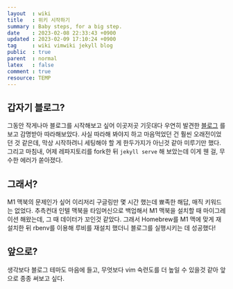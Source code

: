 ```yaml
---
layout  : wiki
title   : 위키 시작하기 
summary : Baby steps, for a big step.
date    : 2023-02-08 22:33:43 +0900
updated : 2023-02-09 17:10:24 +0900
tag     : wiki vimwiki jekyll blog 
public  : true
parent  : normal 
latex   : false
comment : true
resource: TEMP
---
```


## 갑자기 블로그?

그동안 작게나마 블로그를 시작해보고 싶어 이곳저곳 기웃대다 우연히 발견한 [블로그](https://johngrib.github.io/) 를 보고 감명받아 따라해보았다.
사실 따라해 봐야지 하고 마음먹었던 건 훨씬 오래전이었던 것 같은데, 막상 시작하려니 세팅해야 할 게 한두가지가 아닌것 같아 미루기만 했다.
그리고 마침내, 어제 레파지토리를 fork한 뒤 `jekyll serve` 해 보았는데 이게 웬 걸, 무수한 에러가 쏟아졌다.

## 그래서?

M1 맥북의 문제인가 싶어 이리저리 구글링만 몇 시간 했는데 뾰족한 해답, 매직 키워드는 없었다. 추측컨대 인텔 맥북을 타임머신으로 백업해서 M1 맥북을 설치할 때 마이그레이션 해왔는데, 그 때 데이터가 꼬인것 같았다. 그래서 Homebrew를 M1 맥에 맞게 재설치한 뒤 rbenv를 이용해 루비를 재설치 했더니 블로그를 실행시키는 데 성공했다! 

## 앞으로?

생각보다 블로그 테마도 마음에 들고, 무엇보다 vim 숙련도를 더 높일 수 있을것 같아 앞으로 종종 써보고 싶다.
